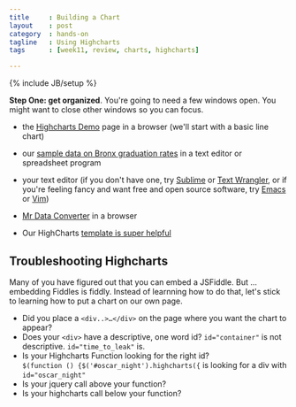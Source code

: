 ```yaml
---
title     : Building a Chart
layout    : post
category  : hands-on
tagline   : Using Highcharts
tags      : [week11, review, charts, highcharts]

---
```


{% include JB/setup %}

**Step One: get organized**. You're going to need a few windows open. You might want to close other windows so you can focus.

+ the [Highcharts Demo](http://www.highcharts.com/demo/) page in a browser (we'll start with a basic line chart)   
+ our [sample data on Bronx graduation rates](https://raw.github.com/amandabee/cunyjdata/master/assignments/graduation_outcomes.csv) in a text editor or spreadsheet program   
+ your text editor (if you don't have one, try [Sublime](http://www.sublimetext.com/) or [Text Wrangler](http://www.barebones.com/products/TextWrangler/), or if you're feeling fancy and want free and open source software, try [Emacs](http://emacsformacosx.com/) or [Vim](http://macvim.org/OSX/index.php))   
+ [Mr Data Converter](http://shancarter.com/data_converter/) in a browser   

+ Our HighCharts [template is super helpful](../assets/highcharts/highcharts_demo.html)

## Troubleshooting Highcharts

Many of you have figured out that you can embed a JSFiddle. But ... embedding Fiddles is fiddly. Instead of learnning how to do that, let's stick to learning how to put a chart on our own page. 

+ Did you place a `<div..>…</div>` on the page where you want the chart to appear?
+ Does your `<div>` have a descriptive, one word id? `id="container"` is not descriptive. `id="time_to_leak"` is.
+ Is your Highcharts Function looking for the right id?  
`$(function () {$('#oscar_night').highcharts({` is looking for a div with `id="oscar_night"` 
+ Is your jquery call above your function?
+ Is your highcharts call below your function?





